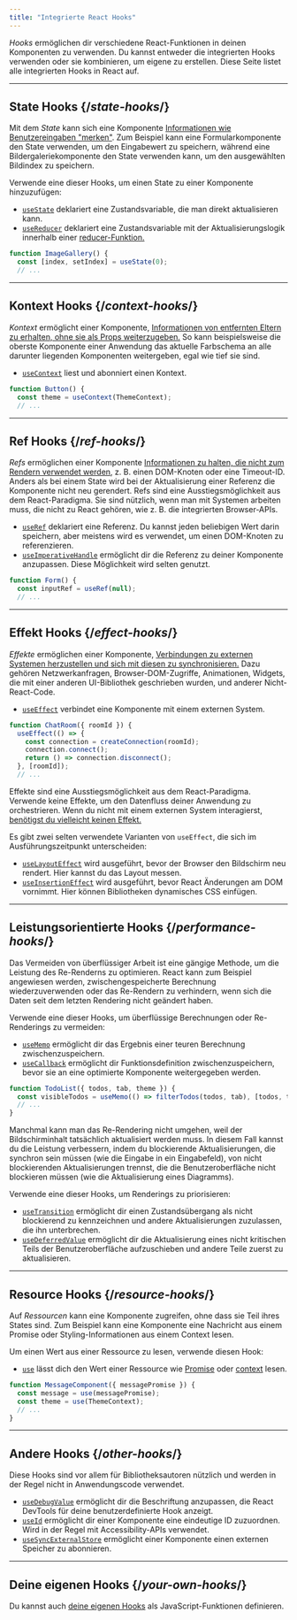 ```yaml
---
title: "Integrierte React Hooks"
---
```


<Intro>

*Hooks* ermöglichen dir verschiedene React-Funktionen in deinen Komponenten zu verwenden. Du kannst entweder die integrierten Hooks verwenden oder sie kombinieren, um eigene zu erstellen. Diese Seite listet alle integrierten Hooks in React auf.

</Intro>

---

## State Hooks {/*state-hooks*/}

Mit dem *State* kann sich eine Komponente [Informationen wie Benutzereingaben "merken"](/learn/state-a-components-memory). Zum Beispiel kann eine Formularkomponente den State verwenden, um den Eingabewert zu speichern, während eine Bildergaleriekomponente den State verwenden kann, um den ausgewählten Bildindex zu speichern.

Verwende eine dieser Hooks, um einen State zu einer Komponente hinzuzufügen:

* [`useState`](/reference/react/useState) deklariert eine Zustandsvariable, die man direkt aktualisieren kann.
* [`useReducer`](/reference/react/useReducer) deklariert eine Zustandsvariable mit der Aktualisierungslogik innerhalb einer [reducer-Funktion.](/learn/extracting-state-logic-into-a-reducer)

```js
function ImageGallery() {
  const [index, setIndex] = useState(0);
  // ...
```

---

## Kontext Hooks {/*context-hooks*/}

*Kontext* ermöglicht einer Komponente, [Informationen von entfernten Eltern zu erhalten, ohne sie als Props weiterzugeben.](/learn/passing-props-to-a-component) So kann beispielsweise die oberste Komponente einer Anwendung das aktuelle Farbschema an alle darunter liegenden Komponenten weitergeben, egal wie tief sie sind.

* [`useContext`](/reference/react/useContext) liest und abonniert einen Kontext.

```js
function Button() {
  const theme = useContext(ThemeContext);
  // ...
```

---

## Ref Hooks {/*ref-hooks*/}

*Refs* ermöglichen einer Komponente [Informationen zu halten, die nicht zum Rendern verwendet werden,](/learn/referencing-values-with-refs) z. B. einen DOM-Knoten oder eine Timeout-ID. Anders als bei einem State wird bei der Aktualisierung einer Referenz die Komponente nicht neu gerendert. Refs sind eine Ausstiegsmöglichkeit aus dem React-Paradigma. Sie sind nützlich, wenn man mit Systemen arbeiten muss, die nicht zu React gehören, wie z. B. die integrierten Browser-APIs.

* [`useRef`](/reference/react/useRef) deklariert eine Referenz. Du kannst jeden beliebigen Wert darin speichern, aber meistens wird es verwendet, um einen DOM-Knoten zu referenzieren.
* [`useImperativeHandle`](/reference/react/useImperativeHandle) ermöglicht dir die Referenz zu deiner Komponente anzupassen. Diese Möglichkeit wird selten genutzt.

```js
function Form() {
  const inputRef = useRef(null);
  // ...
```

---

## Effekt Hooks {/*effect-hooks*/}

*Effekte* ermöglichen einer Komponente, [Verbindungen zu externen Systemen herzustellen und sich mit diesen zu synchronisieren.](/learn/synchronizing-with-effects) Dazu gehören Netzwerkanfragen, Browser-DOM-Zugriffe, Animationen, Widgets, die mit einer anderen UI-Bibliothek geschrieben wurden, und anderer Nicht-React-Code.

* [`useEffect`](/reference/react/useEffect) verbindet eine Komponente mit einem externen System.

```js
function ChatRoom({ roomId }) {
  useEffect(() => {
    const connection = createConnection(roomId);
    connection.connect();
    return () => connection.disconnect();
  }, [roomId]);
  // ...
```

Effekte sind eine Ausstiegsmöglichkeit aus dem React-Paradigma. Verwende keine Effekte, um den Datenfluss deiner Anwendung zu orchestrieren. Wenn du nicht mit einem externen System interagierst, [benötigst du vielleicht keinen Effekt.](/learn/you-might-not-need-an-effect)

Es gibt zwei selten verwendete Varianten von `useEffect`, die sich im Ausführungszeitpunkt unterscheiden:

* [`useLayoutEffect`](/reference/react/useLayoutEffect) wird ausgeführt, bevor der Browser den Bildschirm neu rendert. Hier kannst du das Layout messen.
* [`useInsertionEffect`](/reference/react/useInsertionEffect) wird ausgeführt, bevor React Änderungen am DOM vornimmt. Hier können Bibliotheken dynamisches CSS einfügen.

---

## Leistungsorientierte Hooks {/*performance-hooks*/}

Das Vermeiden von überflüssiger Arbeit ist eine gängige Methode, um die Leistung des Re-Renderns zu optimieren. React kann zum Beispiel angewiesen werden, zwischengespeicherte Berechnung wiederzuverwenden oder das Re-Rendern zu verhindern, wenn sich die Daten seit dem letzten Rendering nicht geändert haben.

Verwende eine dieser Hooks, um überflüssige Berechnungen oder Re-Renderings zu vermeiden:

- [`useMemo`](/reference/react/useMemo) ermöglicht dir das Ergebnis einer teuren Berechnung zwischenzuspeichern.
- [`useCallback`](/reference/react/useCallback) ermöglicht dir Funktionsdefinition zwischenzuspeichern, bevor sie an eine optimierte Komponente weitergegeben werden.

```js
function TodoList({ todos, tab, theme }) {
  const visibleTodos = useMemo(() => filterTodos(todos, tab), [todos, tab]);
  // ...
}
```

Manchmal kann man das Re-Rendering nicht umgehen, weil der Bildschirminhalt tatsächlich aktualisiert werden muss. In diesem Fall kannst du die Leistung verbessern, indem du blockierende Aktualisierungen, die synchron sein müssen (wie die Eingabe in ein Eingabefeld), von nicht blockierenden Aktualisierungen trennst, die die Benutzeroberfläche nicht blockieren müssen (wie die Aktualisierung eines Diagramms).

Verwende eine dieser Hooks, um Renderings zu priorisieren:

- [`useTransition`](/reference/react/useTransition) ermöglicht dir einen Zustandsübergang als nicht blockierend zu kennzeichnen und andere Aktualisierungen zuzulassen, die ihn unterbrechen.
- [`useDeferredValue`](/reference/react/useDeferredValue) ermöglicht dir die Aktualisierung eines nicht kritischen Teils der Benutzeroberfläche aufzuschieben und andere Teile zuerst zu aktualisieren.

---

## Resource Hooks {/*resource-hooks*/}

Auf *Ressourcen* kann eine Komponente zugreifen, ohne dass sie Teil ihres States sind. Zum Beispiel kann eine Komponente eine Nachricht aus einem Promise oder Styling-Informationen aus einem Context lesen.

Um einen Wert aus einer Ressource zu lesen, verwende diesen Hook:

- [`use`](/reference/react/use) lässt dich den Wert einer Ressource wie [Promise](https://developer.mozilla.org/en-US/docs/Web/JavaScript/Reference/Global_Objects/Promise) oder [context](/learn/passing-data-deeply-with-context) lesen.

```js
function MessageComponent({ messagePromise }) {
  const message = use(messagePromise);
  const theme = use(ThemeContext);
  // ...
}
```

---

## Andere Hooks {/*other-hooks*/}

Diese Hooks sind vor allem für Bibliotheksautoren nützlich und werden in der Regel nicht in Anwendungscode verwendet.

- [`useDebugValue`](/reference/react/useDebugValue) ermöglicht dir die Beschriftung anzupassen, die React DevTools für deine benutzerdefinierte Hook anzeigt.
- [`useId`](/reference/react/useId) ermöglicht dir einer Komponente eine eindeutige ID zuzuordnen. Wird in der Regel mit Accessibility-APIs verwendet.
- [`useSyncExternalStore`](/reference/react/useSyncExternalStore) ermöglicht einer Komponente einen externen Speicher zu abonnieren.

---

## Deine eigenen Hooks {/*your-own-hooks*/}

Du kannst auch [deine eigenen Hooks](/learn/reusing-logic-with-custom-hooks#extracting-your-own-custom-hook-from-a-component) als JavaScript-Funktionen definieren.
